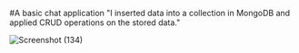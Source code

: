 #A basic chat application
"I inserted data into a collection in MongoDB and applied CRUD operations on the stored data."

![Screenshot (134)](https://github.com/user-attachments/assets/fcc38aef-518d-418c-bff0-538f1d029a32)

